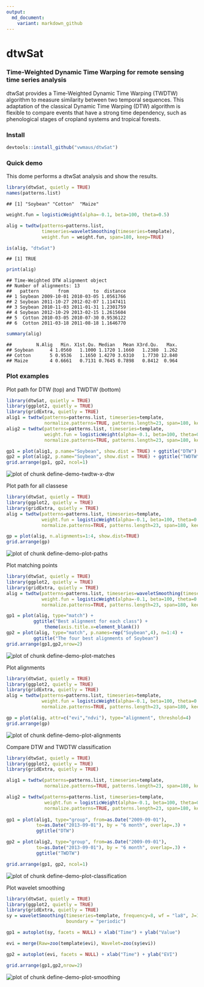```yaml
---
output:
  md_document:
    variant: markdown_github
---
```


<!-- 
# Edit and run 
library(knitr)
knit(input="README.Rmd", output = "README.md")
-->

dtwSat
=====

### Time-Weighted Dynamic Time Warping for remote sensing time series analysis
dtwSat provides a Time-Weighted Dynamic Time Warping (TWDTW) algorithm to measure similarity between two temporal sequences. This adaptation of the classical Dynamic Time Warping (DTW) algorithm is flexible to compare events that have a strong time dependency, such as phenological stages of cropland systems and tropical forests. 

### Install

```r
devtools::install_github("vwmaus/dtwSat")
```


### Quick demo

This dome performs a dtwSat analysis and show the results.

```r
library(dtwSat, quietly = TRUE)
names(patterns.list)
```

```
## [1] "Soybean" "Cotton"  "Maize"
```

```r
weight.fun = logisticWeight(alpha=-0.1, beta=100, theta=0.5)

alig = twdtw(patterns=patterns.list, 
             timeseries=waveletSmoothing(timeseries=template), 
             weight.fun = weight.fun, span=180, keep=TRUE) 

is(alig, "dtwSat")
```

```
## [1] TRUE
```

```r
print(alig)
```

```
## Time-Weighted DTW alignment object
## Number of alignments: 13 
##   pattern       from         to  distance
## 1 Soybean 2009-10-01 2010-03-05 1.0561766
## 2 Soybean 2011-10-27 2012-02-07 1.1147411
## 3 Soybean 2010-11-03 2011-01-31 1.2301759
## 4 Soybean 2012-10-29 2013-02-15 1.2615604
## 5  Cotton 2010-03-05 2010-07-30 0.9536122
## 6  Cotton 2011-03-18 2011-08-18 1.1646770
```

```r
summary(alig)
```

```
##         N.Alig   Min. X1st.Qu. Median   Mean X3rd.Qu.   Max.
## Soybean      4 1.0560   1.1000 1.1720 1.1660   1.2380  1.262
## Cotton       5 0.9536   1.1650 1.4270 3.6310   1.7730 12.840
## Maize        4 0.6661   0.7131 0.7645 0.7898   0.8412  0.964
```

### Plot examples


Plot path for DTW (top) and TWDTW (bottom)

```r
library(dtwSat, quietly = TRUE)
library(ggplot2, quietly = TRUE)
library(gridExtra, quietly = TRUE)
alig1 = twdtw(patterns=patterns.list, timeseries=template, 
              normalize.patterns=TRUE, patterns.length=23, span=180, keep=TRUE)
alig2 = twdtw(patterns=patterns.list, timeseries=template, 
              weight.fun = logisticWeight(alpha=-0.1, beta=100, theta=0.5), 
              normalize.patterns=TRUE, patterns.length=23, span=180, keep=TRUE)

gp1 = plot(alig1, p.name="Soybean", show.dist = TRUE) + ggtitle("DTW") 
gp2 = plot(alig2, p.name="Soybean", show.dist = TRUE) + ggtitle("TWDTW") 
grid.arrange(gp1, gp2, ncol=1)
```

![plot of chunk define-demo-twdtw-x-dtw](figure/define-demo-twdtw-x-dtw-1.png) 


Plot path for all classese

```r
library(dtwSat, quietly = TRUE)
library(ggplot2, quietly = TRUE)
library(gridExtra, quietly = TRUE)
alig = twdtw(patterns=patterns.list, timeseries=template, 
             weight.fun = logisticWeight(alpha=-0.1, beta=100, theta=0.5), 
             normalize.patterns=TRUE, patterns.length=23, span=180, keep=TRUE)

gp = plot(alig, n.alignments=1:4, show.dist=TRUE)
grid.arrange(gp)
```

![plot of chunk define-demo-plot-paths](figure/define-demo-plot-paths-1.png) 


Plot matching points 

```r
library(dtwSat, quietly = TRUE)
library(ggplot2, quietly = TRUE)
library(gridExtra, quietly = TRUE)
alig = twdtw(patterns=patterns.list, timeseries=waveletSmoothing(timeseries=template), 
             weight.fun = logisticWeight(alpha=-0.1, beta=100, theta=0.5), 
             normalize.patterns=TRUE, patterns.length=23, span=180, keep=TRUE)

gp1 = plot(alig, type="match") + 
          ggtitle("Best alignment for each class") +
		      theme(axis.title.x=element_blank()) 
gp2 = plot(alig, type="match", p.names=rep("Soybean",4), n=1:4) +
          ggtitle("The four best alignments of Soybean") 
grid.arrange(gp1,gp2,nrow=2)
```

![plot of chunk define-demo-plot-matches](figure/define-demo-plot-matches-1.png) 


Plot alignments

```r
library(dtwSat, quietly = TRUE)
library(ggplot2, quietly = TRUE)
library(gridExtra, quietly = TRUE)
alig = twdtw(patterns=patterns.list, timeseries=template, 
             weight.fun = logisticWeight(alpha=-0.1, beta=100, theta=0.5), 
             normalize.patterns=TRUE, patterns.length=23, span=180, keep=TRUE)

gp = plot(alig, attr=c("evi","ndvi"), type="alignment", threshold=4)
grid.arrange(gp)
```

![plot of chunk define-demo-plot-alignments](figure/define-demo-plot-alignments-1.png) 



Compare DTW and TWDTW classification

```r
library(dtwSat, quietly = TRUE)
library(ggplot2, quietly = TRUE)
library(gridExtra, quietly = TRUE)

alig1 = twdtw(patterns=patterns.list, timeseries=template, 
              normalize.patterns=TRUE, patterns.length=23, span=180, keep=TRUE)

alig2 = twdtw(patterns=patterns.list, timeseries=template, 
              weight.fun = logisticWeight(alpha=-0.1, beta=100, theta=0.5), 
              normalize.patterns=TRUE, patterns.length=23, span=180, keep=TRUE)
 
gp1 = plot(alig1, type="group", from=as.Date("2009-09-01"),  
           to=as.Date("2013-09-01"), by = "6 month", overlap=.3) + 
           ggtitle("DTW") 

gp2 = plot(alig2, type="group", from=as.Date("2009-09-01"), 
           to=as.Date("2013-09-01"), by = "6 month", overlap=.3) + 
           ggtitle("TWDTW") 

grid.arrange(gp1, gp2, ncol=1)
```

![plot of chunk define-demo-plot-classification](figure/define-demo-plot-classification-1.png) 


Plot wavelet smoothing

```r
library(dtwSat, quietly = TRUE)
library(ggplot2, quietly = TRUE)
library(gridExtra, quietly = TRUE)
sy = waveletSmoothing(timeseries=template, frequency=8, wf = "la8", J=1, 
                      boundary = "periodic")

gp1 = autoplot(sy, facets = NULL) + xlab("Time") + ylab("Value")

evi = merge(Raw=zoo(template$evi), Wavelet=zoo(sy$evi))

gp2 = autoplot(evi, facets = NULL) + xlab("Time") + ylab("EVI")

grid.arrange(gp1,gp2,nrow=2)
```

![plot of chunk define-demo-plot-smoothing](figure/define-demo-plot-smoothing-1.png) 




